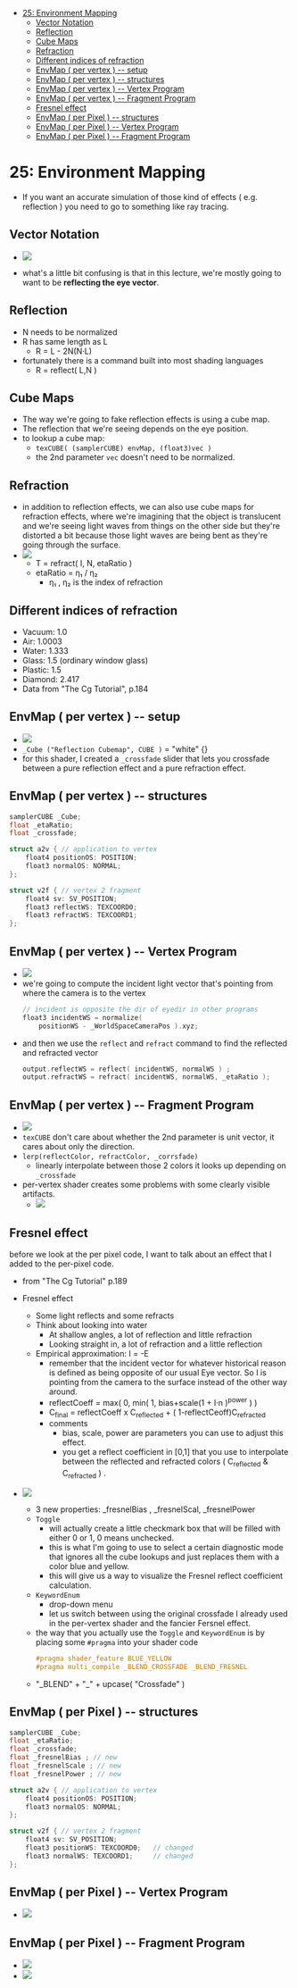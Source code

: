 [](...menustart)

- [25: Environment Mapping](#19ffde22bc6feb61e5d45a4a82a2e5c0)
    - [Vector Notation](#902405de406cdbad4b017ad8413eee37)
    - [Reflection](#aea1e492943ccbad7ee270ec1e064758)
    - [Cube Maps](#ea850b88c9ce09cfa7b387d36fc78ae6)
    - [Refraction](#fb2aa8b231ad4c797a5c90db33ab8c31)
    - [Different indices of refraction](#09d1424d7efc049cd01af1c62c53abc0)
    - [EnvMap ( per vertex ) -- setup](#4a3f2ae28dfb34e06e7277eeeef33318)
    - [EnvMap ( per vertex ) -- structures](#10151d62f4134fd920294f01e38dd4cc)
    - [EnvMap ( per vertex ) -- Vertex Program](#69f80be069e649041614a547a54bc7a2)
    - [EnvMap ( per vertex ) -- Fragment Program](#18a4618e54cea64f8bb11b09ff0bdd30)
    - [Fresnel effect](#a6977b0b6db1f017d37ea6684915d2e0)
    - [EnvMap ( per Pixel ) -- structures](#ebe635d89f50c22c0d296cf85a87d802)
    - [EnvMap ( per Pixel ) -- Vertex Program](#be232993bbebdcb5c0f45b4ca6059311)
    - [EnvMap ( per Pixel ) -- Fragment Program](#7c43ebcad7b9462cfe2d235796672691)

[](...menuend)


<h2 id="19ffde22bc6feb61e5d45a4a82a2e5c0"></h2>

# 25: Environment Mapping

- If you want an accurate simulation of those kind of effects ( e.g. reflection ) you need to go to something like ray tracing.

<h2 id="902405de406cdbad4b017ad8413eee37"></h2>

## Vector Notation

- ![](../imgs/gpu_vector_notation.png)


- what's a little bit confusing is that in this lecture, we're mostly going to want to be **reflecting the eye vector**.


<h2 id="aea1e492943ccbad7ee270ec1e064758"></h2>

## Reflection

- N needs to be normalized
- R has same length as L
    - R = L - 2N(N·L)
- fortunately there is a command built into most shading languages
    - R = reflect( L,N ) 


<h2 id="ea850b88c9ce09cfa7b387d36fc78ae6"></h2>

## Cube Maps

- The way we're going to fake reflection effects is using a cube map.
- The reflection that we're seeing depends on the eye position.
- to lookup a cube map:
    - `texCUBE( (samplerCUBE) envMap, (float3)vec )`
    - the 2nd parameter `vec` doesn't need to be normalized.

<h2 id="fb2aa8b231ad4c797a5c90db33ab8c31"></h2>

## Refraction

- in addition to reflection effects, we can also use cube maps for refraction effects, where we're imagining that the object is translucent and we're seeing light waves from things on the other side but they're distorted a bit because those light waves are being bent as they're going through the surface.
- ![](../imgs/gpu_refraction_1.png)
    - T = refract( I, N, etaRatio )
    - etaRatio = η₁ / η₂ 
        - η₁ , η₂ is the index of refraction


<h2 id="09d1424d7efc049cd01af1c62c53abc0"></h2>

## Different indices of refraction

- Vacuum: 1.0
- Air: 1.0003
- Water: 1.333
- Glass: 1.5 (ordinary window glass)
- Plastic: 1.5
- Diamond: 2.417
- Data from "The Cg Tutorial", p.184


<h2 id="4a3f2ae28dfb34e06e7277eeeef33318"></h2>

## EnvMap ( per vertex ) -- setup

- ![](../imgs/gpu_envmap_per_vert_1.png)
- `_Cube ("Reflection Cubemap", CUBE )` = "white" {}
- for this shader, I created a `_crossfade` slider that lets you crossfade between a pure reflection effect and a pure refraction effect.


<h2 id="10151d62f4134fd920294f01e38dd4cc"></h2>

## EnvMap ( per vertex ) -- structures

```c
samplerCUBE _Cube;
float _etaRatio;
float _crossfade;

struct a2v { // application to vertex
    float4 positionOS: POSITION;
    float3 normalOS: NORMAL;
}; 

struct v2f { // vertex 2 fragment
    float4 sv: SV_POSITION;
    float3 reflectWS: TEXCOORD0;
    float3 refractWS: TEXCOORD1;
};
```

<h2 id="69f80be069e649041614a547a54bc7a2"></h2>

## EnvMap ( per vertex ) -- Vertex Program

- ![](../imgs/gpu_envmap_per_vert_2.png)
- we're going to compute the incident light vector that's pointing from where the camera is to the vertex
    ```c
    // incident is opposite the dir of eyedir in other programs
    float3 incidentWS = normalize(
        positionWS - _WorldSpaceCameraPos ).xyz; 
    ```
- and then we use the `reflect` and `refract` command to find the reflected and refracted vector
    ```c
    output.reflectWS = reflect( incidentWS, normalWS ) ;
    output.refractWS = refract( incidentWS, normalWS, _etaRatio );
    ```


<h2 id="18a4618e54cea64f8bb11b09ff0bdd30"></h2>

## EnvMap ( per vertex ) -- Fragment Program

- ![](../imgs/gpu_envmap_per_vert_3.png)
- `texCUBE` don't care about whether the 2nd parameter is unit vector, it cares about only the direction.
- `lerp(reflectColor, refractColor, _corrsfade)`
    - linearly interpolate between those 2 colors it looks up depending on `_crossfade`
- per-vertex shader creates some problems with some clearly visible artifacts.
    - ![](../imgs/gpu_envmap_per_vert_4.png)

<h2 id="a6977b0b6db1f017d37ea6684915d2e0"></h2>

## Fresnel effect 

before we look at the per pixel code, I want to talk about an effect that I added to the per-pixel code.

- from "The Cg Tutorial" p.189
- Fresnel effect
    - Some light reflects and some refracts
    - Think about looking into water
        - At shallow angles, a lot of reflection and little refraction
        - Looking straight in, a lot of refraction and a little reflection
    - Empirical approximation: I = -E
        - remember that the incident vector for whatever historical reason is defined as being opposite of our usual Eye vector. So I is pointing from the camera to the surface instead of the other way around.
        - reflectCoeff = max( 0, min( 1, bias+scale(1 + I·n )<sup>power</sup> ) )
        - C<sub>final</sub> = reflectCoeff x C<sub>reflected</sub> + ( 1-reflectCeoff)C<sub>refracted</sub>
        - comments
            - bias, scale, power are parameters you can use to adjust this effect.
            - you get a reflect coefficient in [0,1] that you use to interpolate between the reflected and refracted colors ( C<sub>reflected</sub> & C<sub>refracted</sub> ) .

- ![](../imgs/gpu_envmap_per_pixel_fresnel_1.png)
    - 3 new properties: _fresnelBias , _fresnelScal, _fresnelPower
    - `Toggle`
        - will actually create a little checkmark box that will be filled with either 0 or 1, 0 means unchecked.
        - this is what I'm going to use to select a certain diagnostic mode that ignores all the cube lookups and just replaces them with a color blue and yellow.
        - this will give us a way to visualize the Fresnel reflect coefficient calculation.
    - `KeywordEnum`
        - drop-down menu
        - let us switch between using the original crossfade I already used in the per-vertex shader and the fancier Fersnel effect.
    - the way that you actually use the `Toggle` and `KeywordEnum` is by placing some `#pragma`  into your shader code
        ```c
        #pragma shader_feature BLUE_YELLOW
        #pragma multi_compile _BLEND_CROSSFADE _BLEND_FRESNEL
        ```
    - "\_BLEND" + "_" +  upcase( "Crossfade" )

<h2 id="ebe635d89f50c22c0d296cf85a87d802"></h2>

## EnvMap ( per Pixel ) -- structures


```c
samplerCUBE _Cube;
float _etaRatio;
float _crossfade;
float _fresnelBias ; // new
float _fresnelScale ; // new
float _fresnelPower ; // new

struct a2v { // application to vertex
    float4 positionOS: POSITION;
    float3 normalOS: NORMAL;
}; 

struct v2f { // vertex 2 fragment
    float4 sv: SV_POSITION;
    float3 positionWS: TEXCOORD0;   // changed
    float3 normalWS: TEXCOORD1;     // changed
};
```

<h2 id="be232993bbebdcb5c0f45b4ca6059311"></h2>

## EnvMap ( per Pixel ) -- Vertex Program

- ![](../imgs/gpu_envmap_per_pixel_fresnel_2.png)


<h2 id="7c43ebcad7b9462cfe2d235796672691"></h2>

## EnvMap ( per Pixel ) -- Fragment Program

- ![](../imgs/gpu_envmap_per_pixel_1.png)
- ![](../imgs/gpu_envmap_per_pixel_2.png)


